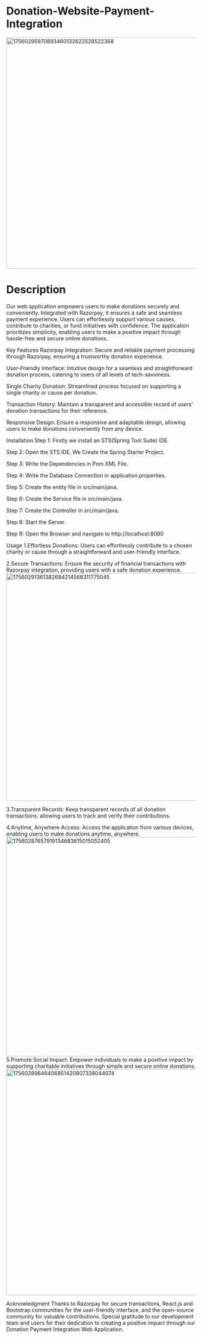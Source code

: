 # Donation-Website-Payment-Integration
<img width="1118" height="614" alt="17560295970893460132622528522368" src="https://github.com/user-attachments/assets/27004ebd-45cc-42f2-9e18-488b4b15701a" />

# Description
Our web application empowers users to make donations securely and conveniently. Integrated with Razorpay, it ensures a safe and seamless payment experience. Users can effortlessly support various causes, contribute to charities, or fund initiatives with confidence. The application prioritizes simplicity, enabling users to make a positive impact through hassle-free and secure online donations.

Key Features
Razorpay Integration: Secure and reliable payment processing through Razorpay, ensuring a trustworthy donation experience.

User-Friendly Interface: Intuitive design for a seamless and straightforward donation process, catering to users of all levels of tech-savviness.

Single Charity Donation: Streamlined process focused on supporting a single charity or cause per donation.

Transaction History: Maintain a transparent and accessible record of users' donation transactions for their reference.

Responsive Design: Ensure a responsive and adaptable design, allowing users to make donations conveniently from any device.

Installation
Step 1: Firstly we install an STS(Spring Tool Suite) IDE.

Step 2: Open the STS IDE, We Create the Spring Starter Project.

Step 3: Write the Dependencies in Pom.XML File.

Step 4: Write the Database Connection in application.properties.

Step 5: Create the entity file in src/main/java.

Step 6: Create the Service file in src/main/java.

Step 7: Create the Controller in src/main/java.

Step 8: Start the Server.

Step 9: Open the Browser and navigate to http://localhost:8080

Usage
1.Effortless Donations: Users can effortlessly contribute to a chosen charity or cause through a straightforward and user-friendly interface.


2.Secure Transactions: Ensure the security of financial transactions with Razorpay integration, providing users with a safe donation experience.
<img width="1120" height="605" alt="17560291361382684214568311775045" src="https://github.com/user-attachments/assets/34a7af49-cdcb-4462-b3ee-1b0ad76d2235" />

3.Transparent Records: Keep transparent records of all donation transactions, allowing users to track and verify their contributions.

4.Anytime, Anywhere Access: Access the application from various devices, enabling users to make donations anytime, anywhere.
<img width="1110" height="583" alt="17560287657919134683615015052405" src="https://github.com/user-attachments/assets/04259311-01d9-4c1d-baf9-e400a5662e8a" />
5.Promote Social Impact: Empower individuals to make a positive impact by supporting charitable initiatives through simple and secure online donations.
<img width="1117" height="600" alt="17560289646406851420807338044074" src="https://github.com/user-attachments/assets/efc7802d-b7a3-4560-a214-e94e97caa6bc" />

Acknowledgment
Thanks to Razorpay for secure transactions, React.js and Bootstrap communities for the user-friendly interface, and the open-source community for valuable contributions. Special gratitude to our development team and users for their dedication to creating a positive impact through our Donation Payment Integration Web Application.
